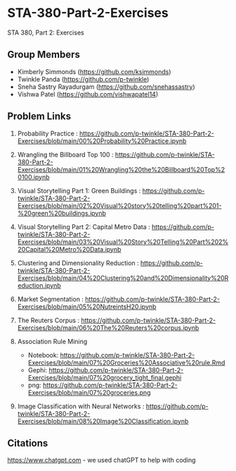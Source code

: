 # STA-380-Part-2-Exercises
STA 380, Part 2: Exercises

## Group Members

- Kimberly Simmonds (https://github.com/ksimmonds)
- Twinkle Panda (https://github.com/p-twinkle)
- Sneha Sastry Rayadurgam (https://github.com/snehassastry)
- Vishwa Patel (https://github.com/vishwapatel14)


## Problem Links

1. Probability Practice : https://github.com/p-twinkle/STA-380-Part-2-Exercises/blob/main/00%20Probability%20Practice.ipynb

2. Wrangling the Billboard Top 100 : https://github.com/p-twinkle/STA-380-Part-2-Exercises/blob/main/01%20Wrangling%20the%20Billboard%20Top%20100.ipynb

3. Visual Storytelling Part 1: Green Buildings : https://github.com/p-twinkle/STA-380-Part-2-Exercises/blob/main/02%20Visual%20story%20telling%20part%201-%20green%20buildings.ipynb

4. Visual Storytelling Part 2: Capital Metro Data : https://github.com/p-twinkle/STA-380-Part-2-Exercises/blob/main/03%20Visual%20Story%20Telling%20Part%202%20Capital%20Metro%20Data.ipynb

5. Clustering and Dimensionality Reduction : https://github.com/p-twinkle/STA-380-Part-2-Exercises/blob/main/04%20Clustering%20and%20Dimensionality%20Reduction.ipynb

6. Market Segmentation : https://github.com/p-twinkle/STA-380-Part-2-Exercises/blob/main/05%20NutreintsH20.ipynb

7. The Reuters Corpus : https://github.com/p-twinkle/STA-380-Part-2-Exercises/blob/main/06%20The%20Reuters%20corpus.ipynb

8. Association Rule Mining
   - Notebook: https://github.com/p-twinkle/STA-380-Part-2-Exercises/blob/main/07%20Groceries%20Associative%20rule.Rmd
   - Gephi: https://github.com/p-twinkle/STA-380-Part-2-Exercises/blob/main/07%20grocery_tight_final.gephi
   - png: https://github.com/p-twinkle/STA-380-Part-2-Exercises/blob/main/07%20groceries.png

9. Image Classification with Neural Networks : https://github.com/p-twinkle/STA-380-Part-2-Exercises/blob/main/08%20Image%20Classification.ipynb


## Citations

 https://www.chatgpt.com - we used chatGPT to help with coding


